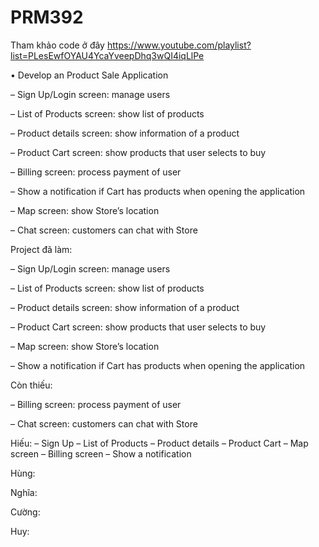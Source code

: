 # PRM392

Tham khảo code ở đây
https://www.youtube.com/playlist?list=PLesEwfOYAU4YcaYveepDhq3wQI4iqLlPe

• Develop an Product Sale Application

– Sign Up/Login screen: manage users

– List of Products screen: show list of products

– Product details screen: show information of a product

– Product Cart screen: show products that user selects to buy

– Billing screen: process payment of user

– Show a notification if Cart has products when opening the application

– Map screen: show Store’s location

– Chat screen: customers can chat with Store





Project đã làm:


– Sign Up/Login screen: manage users

– List of Products screen: show list of products

– Product details screen: show information of a product

– Product Cart screen: show products that user selects to buy

– Map screen: show Store’s location

– Show a notification if Cart has products when opening the application


Còn thiếu: 

– Billing screen: process payment of user


– Chat screen: customers can chat with Store


Hiếu: – Sign Up – List of Products – Product details – Product Cart – Map screen – Billing screen – Show a notification


Hùng:

Nghĩa:

Cường:

Huy:

